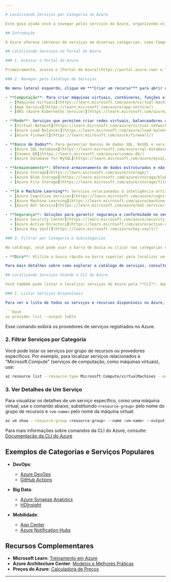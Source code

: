 ```yaml
---

# Localizando Serviços por Categoria no Azure

Este guia ajuda você a navegar pelos serviços do Azure, organizando-os por categoria, para facilitar a localização do serviço adequado às suas necessidades de infraestrutura, banco de dados, rede, segurança e muito mais.

## Introdução

O Azure oferece centenas de serviços em diversas categorias, como Computação, Redes, Banco de Dados, Armazenamento, IA, Segurança, e outros. Você pode navegar por esses serviços diretamente no [Portal do Azure](https://portal.azure.com) ou usando a **CLI do Azure** para filtrar e identificar os serviços que melhor atendem ao seu projeto.

## Localizando Serviços no Portal do Azure

### 1. Acessar o Portal do Azure

Primeiramente, acesse o [Portal do Azure](https://portal.azure.com) e faça login com sua conta.

### 2. Navegar pelo Catálogo de Serviços

No menu lateral esquerdo, clique em **"Criar um recurso"** para abrir o catálogo de serviços do Azure. Você verá as seguintes categorias principais:

- **Computação**: Para criar máquinas virtuais, contêineres, funções e aplicativos escaláveis. Exemplos:
  - [Máquinas Virtuais](https://learn.microsoft.com/azure/virtual-machines/)
  - [App Service](https://learn.microsoft.com/azure/app-service/)
  - [AKS (Azure Kubernetes Service)](https://learn.microsoft.com/azure/aks/)

- **Rede**: Serviços que permitem criar redes virtuais, balanceadores de carga e VPNs. Exemplos:
  - [Virtual Network](https://learn.microsoft.com/azure/virtual-network/)
  - [Azure Load Balancer](https://learn.microsoft.com/azure/load-balancer/)
  - [Azure Firewall](https://learn.microsoft.com/azure/firewall/)

- **Banco de Dados**: Para gerenciar bancos de dados SQL, NoSQL e serviços de análise de dados. Exemplos:
  - [Azure SQL Database](https://learn.microsoft.com/azure/sql-database/)
  - [Cosmos DB](https://learn.microsoft.com/azure/cosmos-db/)
  - [Azure Database for MySQL](https://learn.microsoft.com/azure/mysql/)

- **Armazenamento**: Oferece armazenamento de dados estruturados e não estruturados. Exemplos:
  - [Azure Storage](https://learn.microsoft.com/azure/storage/)
  - [Azure Blob Storage](https://learn.microsoft.com/azure/storage/blobs/)
  - [Azure File Storage](https://learn.microsoft.com/azure/storage/files/)

- **IA e Machine Learning**: Serviços relacionados à inteligência artificial, aprendizado de máquina e análise de dados. Exemplos:
  - [Azure Cognitive Services](https://learn.microsoft.com/azure/cognitive-services/)
  - [Azure Machine Learning](https://learn.microsoft.com/azure/machine-learning/)
  - [Azure Bot Service](https://learn.microsoft.com/azure/bot-service/)

- **Segurança**: Soluções para garantir segurança e conformidade no seu ambiente Azure. Exemplos:
  - [Azure Security Center](https://learn.microsoft.com/azure/security-center/)
  - [Azure Active Directory](https://learn.microsoft.com/azure/active-directory/)
  - [Azure Key Vault](https://learn.microsoft.com/azure/key-vault/)

### 3. Filtrar por Categoria e Subcategorias

No catálogo, você pode usar a barra de busca ou clicar nas categorias específicas para refinar sua pesquisa e localizar o serviço desejado.

- **Dica**: Utilize a busca rápida na barra superior para localizar um serviço diretamente por nome, por exemplo, digitar "Cosmos DB" mostrará o serviço de banco de dados NoSQL.

Para mais detalhes sobre como explorar o catálogo de serviços, consulte a documentação oficial: [Navegando no Portal do Azure](https://learn.microsoft.com/azure/azure-portal/azure-portal-overview)

## Localizando Serviços Usando a CLI do Azure

Você também pode listar e localizar serviços do Azure pela **CLI**. Aqui estão alguns comandos úteis para descobrir serviços em diferentes categorias.

### 1. Listar Serviços Disponíveis

Para ver a lista de todos os serviços e recursos disponíveis no Azure, execute o seguinte comando:

```bash
az provider list --output table
```

Esse comando exibirá os provedores de serviços registrados no Azure.

### 2. Filtrar Serviços por Categoria

Você pode listar os serviços por grupo de recursos ou provedores específicos. Por exemplo, para localizar serviços relacionados à "Microsoft.Compute" (serviços de computação, como máquinas virtuais), use:

```bash
az resource list --resource-type Microsoft.Compute/virtualMachines --output table
```

### 3. Ver Detalhes de Um Serviço

Para visualizar os detalhes de um serviço específico, como uma máquina virtual, use o comando abaixo, substituindo `<resource-group>` pelo nome do grupo de recursos e `<vm-name>` pelo nome da máquina virtual:

```bash
az vm show --resource-group <resource-group> --name <vm-name> --output json
```

Para mais informações sobre comandos da CLI do Azure, consulte: [Documentação da CLI do Azure](https://learn.microsoft.com/cli/azure/)

## Exemplos de Categorias e Serviços Populares

- **DevOps**:
  - [Azure DevOps](https://azure.microsoft.com/services/devops/)
  - [GitHub Actions](https://docs.github.com/actions)

- **Big Data**:
  - [Azure Synapse Analytics](https://learn.microsoft.com/azure/synapse-analytics/)
  - [HDInsight](https://learn.microsoft.com/azure/hdinsight/)

- **Mobilidade**:
  - [App Center](https://learn.microsoft.com/appcenter/)
  - [Azure Notification Hubs](https://learn.microsoft.com/azure/notification-hubs/)

## Recursos Complementares

- **Microsoft Learn**: [Treinamento em Azure](https://learn.microsoft.com/training/azure/)
- **Azure Architecture Center**: [Modelos e Melhores Práticas](https://learn.microsoft.com/azure/architecture/)
- **Preços do Azure**: [Calculadora de Preços](https://azure.microsoft.com/pricing/calculator/)

---
```

